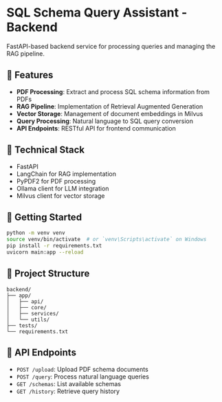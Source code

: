 # SQL Schema Query Assistant - Backend

FastAPI-based backend service for processing queries and managing the RAG pipeline.

## 🎯 Features

- **PDF Processing**: Extract and process SQL schema information from PDFs
- **RAG Pipeline**: Implementation of Retrieval Augmented Generation
- **Vector Storage**: Management of document embeddings in Milvus
- **Query Processing**: Natural language to SQL query conversion
- **API Endpoints**: RESTful API for frontend communication

## 🔧 Technical Stack

- FastAPI
- LangChain for RAG implementation
- PyPDF2 for PDF processing
- Ollama client for LLM integration
- Milvus client for vector storage

## 🚀 Getting Started

```bash
python -m venv venv
source venv/bin/activate  # or `venv\Scripts\activate` on Windows
pip install -r requirements.txt
uvicorn main:app --reload
```

## 📁 Project Structure

```
backend/
├── app/
│   ├── api/
│   ├── core/
│   ├── services/
│   └── utils/
├── tests/
└── requirements.txt
```

## 🔄 API Endpoints

- `POST /upload`: Upload PDF schema documents
- `POST /query`: Process natural language queries
- `GET /schemas`: List available schemas
- `GET /history`: Retrieve query history
